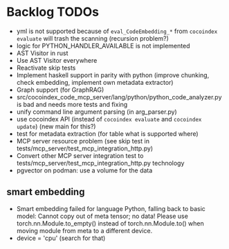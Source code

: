 # Backlog TODOs

* yml is not supported because of `eval_CodeEmbedding_*`
  from `cocoindex evaluate` will trash the scanning (recursion problem?)
* logic for PYTHON_HANDLER_AVAILABLE is not implemented
* AST Visitor in rust
* Use AST Visitor everywhere
* Reactivate skip tests
* Implement haskell support in parity with python
  (improve chunking, check embedding, implement own metadata extractor)
* Graph support (for GraphRAG)
* src/cocoindex_code_mcp_server/lang/python/python_code_analyzer.py is bad
  and needs more tests and fixing
* unify command line argument parsing (in arg_parser.py)
* use cocoindex API (instead of `cocoindex evaluate` and `cocoindex update`)
  (new main for this?)
* test for metadata extraction (for table what is supported where)
* MCP server resource problem (see skip test in tests/mcp_server/test_mcp_integration_http.py)
* Convert other MCP server integration test to tests/mcp_server/test_mcp_integration_http.py technology
* pgvector on podman: use a volume for the data

## smart embedding

* Smart embedding failed for language Python, falling back to basic model: Cannot copy out of meta tensor; no data! Please use torch.nn.Module.to_empty() instead of torch.nn.Module.to() when moving module from meta to a different device.
* device = 'cpu' (search for that)
